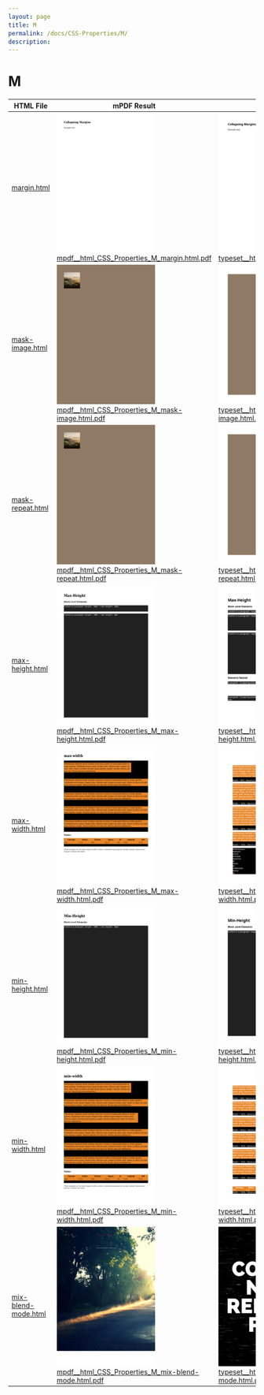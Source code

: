 ```yaml
---
layout: page
title: M
permalink: /docs/CSS-Properties/M/
description: 
---
```


# M
HTML File | mPDF Result | typeset.sh Result | PDFreactor Result
------------ | ------------- | ------------- | -------------
[margin.html](/html/CSS%20Properties/M/margin.html) | ![](mpdf__html_CSS_Properties_M_margin.html.png) [mpdf__html_CSS_Properties_M_margin.html.pdf](mpdf__html_CSS_Properties_M_margin.html.pdf) | ![](typeset__html_CSS_Properties_M_margin.html.png) [typeset__html_CSS_Properties_M_margin.html.pdf](typeset__html_CSS_Properties_M_margin.html.pdf) | ![](pdfreactor__html_CSS_Properties_M_margin.html.png) [pdfreactor__html_CSS_Properties_M_margin.html.pdf](pdfreactor__html_CSS_Properties_M_margin.html.pdf)
[mask-image.html](/html/CSS%20Properties/M/mask-image.html) | ![](mpdf__html_CSS_Properties_M_mask-image.html.png) [mpdf__html_CSS_Properties_M_mask-image.html.pdf](mpdf__html_CSS_Properties_M_mask-image.html.pdf) | ![](typeset__html_CSS_Properties_M_mask-image.html.png) [typeset__html_CSS_Properties_M_mask-image.html.pdf](typeset__html_CSS_Properties_M_mask-image.html.pdf) | ![](pdfreactor__html_CSS_Properties_M_mask-image.html.png) [pdfreactor__html_CSS_Properties_M_mask-image.html.pdf](pdfreactor__html_CSS_Properties_M_mask-image.html.pdf)
[mask-repeat.html](/html/CSS%20Properties/M/mask-repeat.html) | ![](mpdf__html_CSS_Properties_M_mask-repeat.html.png) [mpdf__html_CSS_Properties_M_mask-repeat.html.pdf](mpdf__html_CSS_Properties_M_mask-repeat.html.pdf) | ![](typeset__html_CSS_Properties_M_mask-repeat.html.png) [typeset__html_CSS_Properties_M_mask-repeat.html.pdf](typeset__html_CSS_Properties_M_mask-repeat.html.pdf) | ![](pdfreactor__html_CSS_Properties_M_mask-repeat.html.png) [pdfreactor__html_CSS_Properties_M_mask-repeat.html.pdf](pdfreactor__html_CSS_Properties_M_mask-repeat.html.pdf)
[max-height.html](/html/CSS%20Properties/M/max-height.html) | ![](mpdf__html_CSS_Properties_M_max-height.html.png) [mpdf__html_CSS_Properties_M_max-height.html.pdf](mpdf__html_CSS_Properties_M_max-height.html.pdf) | ![](typeset__html_CSS_Properties_M_max-height.html.png) [typeset__html_CSS_Properties_M_max-height.html.pdf](typeset__html_CSS_Properties_M_max-height.html.pdf) | ![](pdfreactor__html_CSS_Properties_M_max-height.html.png) [pdfreactor__html_CSS_Properties_M_max-height.html.pdf](pdfreactor__html_CSS_Properties_M_max-height.html.pdf)
[max-width.html](/html/CSS%20Properties/M/max-width.html) | ![](mpdf__html_CSS_Properties_M_max-width.html.png) [mpdf__html_CSS_Properties_M_max-width.html.pdf](mpdf__html_CSS_Properties_M_max-width.html.pdf) | ![](typeset__html_CSS_Properties_M_max-width.html.png) [typeset__html_CSS_Properties_M_max-width.html.pdf](typeset__html_CSS_Properties_M_max-width.html.pdf) | ![](pdfreactor__html_CSS_Properties_M_max-width.html.png) [pdfreactor__html_CSS_Properties_M_max-width.html.pdf](pdfreactor__html_CSS_Properties_M_max-width.html.pdf)
[min-height.html](/html/CSS%20Properties/M/min-height.html) | ![](mpdf__html_CSS_Properties_M_min-height.html.png) [mpdf__html_CSS_Properties_M_min-height.html.pdf](mpdf__html_CSS_Properties_M_min-height.html.pdf) | ![](typeset__html_CSS_Properties_M_min-height.html.png) [typeset__html_CSS_Properties_M_min-height.html.pdf](typeset__html_CSS_Properties_M_min-height.html.pdf) | ![](pdfreactor__html_CSS_Properties_M_min-height.html.png) [pdfreactor__html_CSS_Properties_M_min-height.html.pdf](pdfreactor__html_CSS_Properties_M_min-height.html.pdf)
[min-width.html](/html/CSS%20Properties/M/min-width.html) | ![](mpdf__html_CSS_Properties_M_min-width.html.png) [mpdf__html_CSS_Properties_M_min-width.html.pdf](mpdf__html_CSS_Properties_M_min-width.html.pdf) | ![](typeset__html_CSS_Properties_M_min-width.html.png) [typeset__html_CSS_Properties_M_min-width.html.pdf](typeset__html_CSS_Properties_M_min-width.html.pdf) | ![](pdfreactor__html_CSS_Properties_M_min-width.html.png) [pdfreactor__html_CSS_Properties_M_min-width.html.pdf](pdfreactor__html_CSS_Properties_M_min-width.html.pdf)
[mix-blend-mode.html](/html/CSS%20Properties/M/mix-blend-mode.html) | ![](mpdf__html_CSS_Properties_M_mix-blend-mode.html.png) [mpdf__html_CSS_Properties_M_mix-blend-mode.html.pdf](mpdf__html_CSS_Properties_M_mix-blend-mode.html.pdf) | ![](typeset__html_CSS_Properties_M_mix-blend-mode.html.png) [typeset__html_CSS_Properties_M_mix-blend-mode.html.pdf](typeset__html_CSS_Properties_M_mix-blend-mode.html.pdf) | ![](pdfreactor__html_CSS_Properties_M_mix-blend-mode.html.png) [pdfreactor__html_CSS_Properties_M_mix-blend-mode.html.pdf](pdfreactor__html_CSS_Properties_M_mix-blend-mode.html.pdf)
